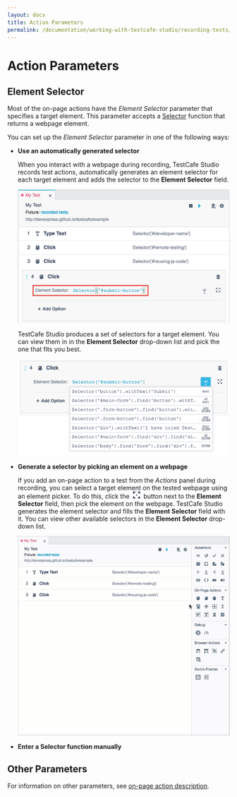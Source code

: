 ```yaml
---
layout: docs
title: Action Parameters
permalink: /documentation/working-with-testcafe-studio/recording-tests/test-actions/on-page-actions/action-parameters.html
---
```

# Action Parameters

## Element Selector

Most of the on-page actions have the *Element Selector* parameter that specifies a target element. This parameter accepts a [Selector](https://devexpress.github.io/testcafe/documentation/test-api/selecting-page-elements/selectors/) function that returns a webpage element.

You can set up the *Element Selector* parameter in one of the following ways:

* **Use an automatically generated selector**

    When you interact with a webpage during recording, TestCafe Studio records test actions, automatically generates an element selector for each target element and adds the selector to the **Element Selector** field.

    ![Element selector](../../../../../images/actions/element-selector.png)

    TestCafe Studio produces a set of selectors for a target element. You can view them in in the **Element Selector** drop-down list and pick the one that fits you best.

    ![Selectors list](../../../../../images/actions/selectors-list.png)

* **Generate a selector by picking an element on a webpage**

    If you add an on-page action to a test from the *Actions* panel during recording, you can select a target element on the tested webpage using an element picker. To do this, click the ![Element Picker](../../../../../images/getting-started/element-picker-icon.png) button next to the **Element Selector** field, then pick the element on the webpage. TestCafe Studio generates the element selector and fills the **Element Selector** field with it. You can view other available selectors in the **Element Selector** drop-down list.

    ![Picking an element](../../../../../images/working-with-testcafe-studio/picking-element.gif)

* **Enter a Selector function manually**

## Other Parameters

For information on other parameters, see [on-page action description](README.md).
